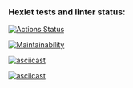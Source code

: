 ### Hexlet tests and linter status:
[![Actions Status](https://github.com/latnikou/frontend-project-44/workflows/hexlet-check/badge.svg)](https://github.com/latnikou/frontend-project-44/actions)

[![Maintainability](https://api.codeclimate.com/v1/badges/2d8e6a665dfdbe80b73d/maintainability)](https://codeclimate.com/github/latnikou/frontend-project-44/maintainability)

[![asciicast](https://asciinema.org/a/rKt0KWlMUkxxYFZTKAO9jmAw1.svg)](https://asciinema.org/a/rKt0KWlMUkxxYFZTKAO9jmAw1)

[![asciicast](https://asciinema.org/a/d3pCjMIvMuNGYTDfqCUtr5RL8.svg)](https://asciinema.org/a/d3pCjMIvMuNGYTDfqCUtr5RL8)